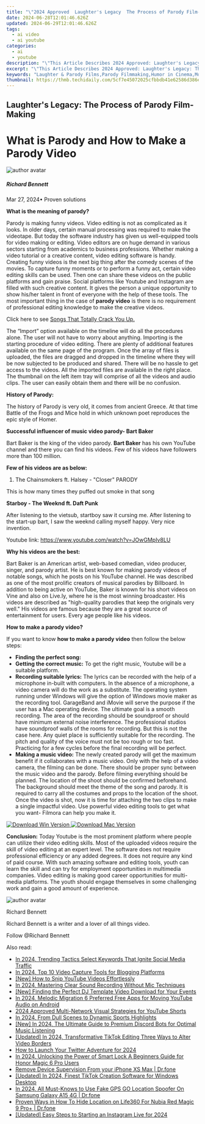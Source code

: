 ```yaml
---
title: "\"2024 Approved  Laughter's Legacy  The Process of Parody Film-Making\""
date: 2024-06-28T12:01:46.626Z
updated: 2024-06-29T12:01:46.626Z
tags:
  - ai video
  - ai youtube
categories:
  - ai
  - youtube
description: "\"This Article Describes 2024 Approved: Laughter's Legacy: The Process of Parody Film-Making\""
excerpt: "\"This Article Describes 2024 Approved: Laughter's Legacy: The Process of Parody Film-Making\""
keywords: "Laughter & Parody Films,Parody Filmmaking,Humor in Cinema,Movie Satire History,Comedic Filmmaking Tech,Film Copycatting,Creative Mockery Movies"
thumbnail: https://thmb.techidaily.com/5cf7e45072025cfbbdb41e62586d386e0a0a7b2115c18b01f985181746d9f291.jpg
---
```


## Laughter's Legacy: The Process of Parody Film-Making

# What is Parody and How to Make a Parody Video

![author avatar](https://images.wondershare.com/filmora/article-images/richard-bennett.jpg)

##### Richard Bennett

 Mar 27, 2024• Proven solutions

**What is the meaning of parody?**

Parody is making funny videos. Video editing is not as complicated as it looks. In older days, certain manual processing was required to make the videotape. But today the software industry has given us well-equipped tools for video making or editing. Video editors are on huge demand in various sectors starting from academics to business professions. Whether making a video tutorial or a creative content, video editing software is handy. Creating funny videos is the next big thing after the comedy scenes of the movies. To capture funny moments or to perform a funny act, certain video editing skills can be used. Then one can share these videos on the public platforms and gain praise. Social platforms like Youtube and Instagram are filled with such creative content. It gives the person a unique opportunity to show his/her talent in front of everyone with the help of these tools. The most important thing in the case of **parody video** is there is no requirement of professional editing knowledge to make the creative videos.

Click here to see [Songs That Totally Crack You Up.](https://tools.techidaily.com/wondershare/filmora/download/)

The “Import” option available on the timeline will do all the procedures alone. The user will not have to worry about anything. Importing is the starting procedure of video editing. There are plenty of additional features available on the same page of the program. Once the array of files is uploaded, the files are dragged and dropped in the timeline where they will be now subjected to be produced and shared. There will be no hassle to get access to the videos. All the imported files are available in the right place. The thumbnail on the left item tray will comprise of all the videos and audio clips. The user can easily obtain them and there will be no confusion.

**History of Parody:**

The history of Parody is very old, it comes from ancient Greece. At that time Battle of the Frogs and Mice hold in which unknown poet reproduces the epic style of Homer.

**Successful influencer of music video parody- Bart Baker**

Bart Baker is the king of the video parody. **Bart Baker** has his own YouTube channel and there you can find his videos. Few of his videos have followers more than 100 million.

**Few of his videos are as below:**

1. The Chainsmokers ft. Halsey - "Closer" PARODY

 This is how many times they puffed out smoke in that song

**Starboy - The Weeknd ft. Daft Punk**

After listening to the vietsub, startboy saw it cursing me. After listening to the start-up bart, I saw the weeknd calling myself happy. Very nice invention.

Youtube link: <https://www.youtube.com/watch?v=JOwGMpIv8LU>

**Why his videos are the best:**

Bart Baker is an American artist, web-based comedian, video producer, singer, and parody artist. He is best known for making parody videos of notable songs, which he posts on his YouTube channel. He was described as one of the most prolific creators of musical parodies by Billboard. In addition to being active on YouTube, Baker is known for his short videos on Vine and also on Live.ly, where he is the most winning broadcaster. His videos are described as "high-quality parodies that keep the originals very well." His videos are famous because they are a great source of entertainment for users. Every age people like his videos.

**How to make a parody video?**

If you want to know **how to make a parody video** then follow the below steps:

* **Finding the perfect song:**
* **Getting the correct music:** To get the right music, Youtube will be a suitable platform.
* **Recording suitable lyrics:** The lyrics can be recorded with the help of a microphone in-built with computers. In the absence of a microphone, a video camera will do the work as a substitute. The operating system running under Windows will give the option of Windows movie maker as the recording tool. GarageBand and iMovie will serve the purpose if the user has a Mac operating device. The ultimate goal is a smooth recording. The area of the recording should be soundproof or should have minimum external noise interference. The professional studios have soundproof walls of the rooms for recording. But this is not the case here. Any quiet place is sufficiently suitable for the recording. The pitch and quality of the voice must not be too rough or too fast. Practicing for a few cycles before the final recording will be perfect.
* **Making a music video:** The newly created parody will get the maximum benefit if it collaborates with a music video. Only with the help of a video camera, the filming can be done. There should be proper sync between the music video and the parody. Before filming everything should be planned. The location of the shoot should be confirmed beforehand. The background should meet the theme of the song and parody. It is required to carry all the costumes and props to the location of the shoot. Once the video is shot, now it is time for attaching the two clips to make a single impactful video. Use powerful video editing tools to get what you want- Filmora can help you make it.

[![Download Win Version](https://images.wondershare.com/filmora/guide/download-btn-win.jpg) ](https://tools.techidaily.com/wondershare/filmora/download/) [![Download Mac Version](https://images.wondershare.com/filmora/guide/download-btn-mac.jpg) ](https://tools.techidaily.com/wondershare/filmora/download/)

**Conclusion:** Today Youtube is the most prominent platform where people can utilize their video editing skills. Most of the uploaded videos require the skill of video editing at an expert level. The software does not require professional efficiency or any added degrees. It does not require any kind of paid course. With such amazing software and editing tools, youth can learn the skill and can try for employment opportunities in multimedia companies. Video editing is making good career opportunities for multi-media platforms. The youth should engage themselves in some challenging work and gain a good amount of experience.

![author avatar](https://images.wondershare.com/filmora/article-images/richard-bennett.jpg)

Richard Bennett

Richard Bennett is a writer and a lover of all things video.

Follow @Richard Bennett

<span class="atpl-alsoreadstyle">Also read:</span>
<div><ul>
<li><a href="https://youtube-stream.techidaily.com/in-2024-trending-tactics-select-keywords-that-ignite-social-media-traffic/"><u>In 2024, Trending Tactics  Select Keywords That Ignite Social Media Traffic</u></a></li>
<li><a href="https://youtube-stream.techidaily.com/in-2024-top-10-video-capture-tools-for-blogging-platforms/"><u>In 2024, Top 10 Video Capture Tools for Blogging Platforms</u></a></li>
<li><a href="https://youtube-stream.techidaily.com/new-how-to-snip-youtube-videos-effortlessly/"><u>[New] How to Snip YouTube Videos Effortlessly</u></a></li>
<li><a href="https://youtube-stream.techidaily.com/in-2024-mastering-clear-sound-recording-without-mic-techniques/"><u>In 2024, Mastering Clear Sound  Recording Without Mic Techniques</u></a></li>
<li><a href="https://youtube-stream.techidaily.com/new-finding-the-perfect-dj-template-video-download-for-your-events/"><u>[New] Finding the Perfect DJ Template Video Download for Your Events</u></a></li>
<li><a href="https://youtube-stream.techidaily.com/in-2024-melodic-migration-6-preferred-free-apps-for-moving-youtube-audio-on-android/"><u>In 2024, Melodic Migration  6 Preferred Free Apps for Moving YouTube Audio on Android</u></a></li>
<li><a href="https://youtube-stream.techidaily.com/2024-approved-multi-network-visual-strategies-for-youtube-shorts/"><u>2024 Approved  Multi-Network Visual Strategies for YouTube Shorts</u></a></li>
<li><a href="https://youtube-stream.techidaily.com/in-2024-from-dull-scenes-to-dynamic-sports-highlights/"><u>In 2024, From Dull Scenes to Dynamic Sports Highlights</u></a></li>
<li><a href="https://discord-videos.techidaily.com/new-in-2024-the-ultimate-guide-to-premium-discord-bots-for-optimal-music-listening/"><u>[New] In 2024, The Ultimate Guide to Premium Discord Bots for Optimal Music Listening</u></a></li>
<li><a href="https://tiktok-videos.techidaily.com/updated-in-2024-transformative-tiktok-editing-three-ways-to-alter-video-borders/"><u>[Updated] In 2024, Transformative TikTok Editing  Three Ways to Alter Video Borders</u></a></li>
<li><a href="https://twitter-videos.techidaily.com/how-to-launch-your-twitter-adventure-for-2024/"><u>How to Launch Your Twitter Adventure for 2024</u></a></li>
<li><a href="https://easy-unlock-android.techidaily.com/in-2024-unlocking-the-power-of-smart-lock-a-beginners-guide-for-honor-magic-6-pro-users-by-drfone-android/"><u>In 2024, Unlocking the Power of Smart Lock A Beginners Guide for Honor Magic 6 Pro Users</u></a></li>
<li><a href="https://iphone-unlock.techidaily.com/remove-device-supervision-from-your-iphone-xs-max-drfone-by-drfone-ios/"><u>Remove Device Supervision From your iPhone XS Max | Dr.fone</u></a></li>
<li><a href="https://tiktok-videos.techidaily.com/updated-in-2024-finest-tiktok-creation-software-for-windows-desktop/"><u>[Updated] In 2024, Finest TikTok Creation Software for Windows Desktop</u></a></li>
<li><a href="https://fake-location.techidaily.com/in-2024-all-must-knows-to-use-fake-gps-go-location-spoofer-on-samsung-galaxy-a15-4g-drfone-by-drfone-virtual-android/"><u>In 2024, All Must-Knows to Use Fake GPS GO Location Spoofer On Samsung Galaxy A15 4G | Dr.fone</u></a></li>
<li><a href="https://location-social.techidaily.com/proven-ways-in-how-to-hide-location-on-life360-for-nubia-red-magic-9-proplus-drfone-by-drfone-virtual-android/"><u>Proven Ways in How To Hide Location on Life360 For Nubia Red Magic 9 Pro+ | Dr.fone</u></a></li>
<li><a href="https://instagram-videos.techidaily.com/updated-easy-steps-to-starting-an-instagram-live-for-2024/"><u>[Updated] Easy Steps to Starting an Instagram Live for 2024</u></a></li>
</ul></div>

<ins class="adsbygoogle"
      style="display:block"
      data-ad-client="ca-pub-7571918770474297"
      data-ad-slot="8358498916"
      data-ad-format="auto"
      data-full-width-responsive="true"></ins>